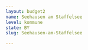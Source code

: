 ```yaml
---
layout: budget2
name: Seehausen am Staffelsee
level: kommune
state: BY
slug: Seehausen-am-Staffelsee

---
```



